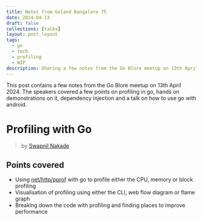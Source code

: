 ```yaml
---
title: Notes from Goland Bangalore 75
date: 2024-04-13
draft: false
collections: [talks]
layout: post_layout
tags:
  - go
  - tech
  - profiling
  - WIP
description: Sharing a few notes from the Go Blore meetup on 13th April 2024. The speakers covered a few points on profiling in go, hands on demonstrations on it, dependency injection and a talk on how to use go with android.
---
```


This post contains a few notes from the Go Blore meetup on 13th April 2024. The speakers covered a few points on profiling in go, hands on demonstrations on it, dependency injection and a talk on how to use go with android.


# Profiling with Go

> by [Swapnil Nakade]()

## Points covered

- Using [net/http/pprof](https://pkg.go.dev/net/http/pprof) with go to profile either the CPU, memory or block profiling
- Visualisation of profiling using either the CLI, web flow diagram or flame graph
- Breaking down the code with profiling and finding places to improve performance
